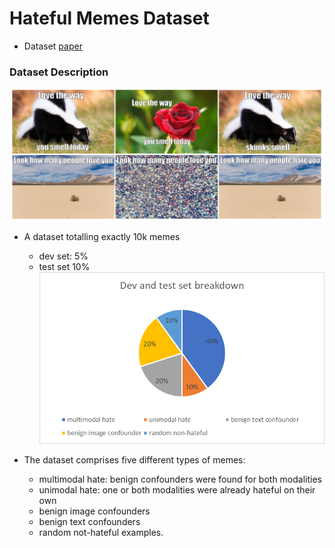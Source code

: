 # Hateful Memes Dataset

- Dataset [paper](https://arxiv.org/abs/2005.04790)

### Dataset Description

![img.png](img.png)

- A dataset totalling exactly 10k memes
  - dev set: 5%
  - test set 10%
  ![img_1.png](img_1.png)
  
- The dataset comprises five different types
of memes: 
  - multimodal hate: benign confounders were found for both modalities
  - unimodal hate: one or both modalities were already hateful on their own
  - benign image confounders
  - benign text confounders 
  - random not-hateful examples.